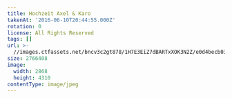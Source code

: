 ```yaml
---
title: Hochzeit Axel & Karo
takenAt: '2016-06-10T20:44:55.000Z'
rotation: 0
license: All Rights Reserved
tags: []
url: >-
  //images.ctfassets.net/bncv3c2gt878/1H7E3EiZ7dBARTxXOK3N2Z/e0d4becb03d0193a964bb941c403b52c/hochzeit-axel--karo_28100114311_o
size: 2766408
image:
  width: 2868
  height: 4310
contentType: image/jpeg
---
```


